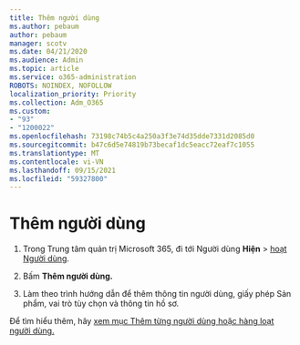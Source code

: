 ```yaml
---
title: Thêm người dùng
ms.author: pebaum
author: pebaum
manager: scotv
ms.date: 04/21/2020
ms.audience: Admin
ms.topic: article
ms.service: o365-administration
ROBOTS: NOINDEX, NOFOLLOW
localization_priority: Priority
ms.collection: Adm_O365
ms.custom:
- "93"
- "1200022"
ms.openlocfilehash: 73198c74b5c4a250a3f3e74d35dde7331d2085d0
ms.sourcegitcommit: b47c6d5e74819b73becaf1dc5eacc72eaf7c1055
ms.translationtype: MT
ms.contentlocale: vi-VN
ms.lasthandoff: 09/15/2021
ms.locfileid: "59327800"
---
```

# <a name="add-a-user"></a>Thêm người dùng

1. Trong Trung tâm quản trị Microsoft 365, đi tới Người dùng **Hiện**  >  [hoạt Người dùng](https://admin.microsoft.com/Adminportal/Home?source=applauncher#/users).

2. Bấm **Thêm người dùng.**

3. Làm theo trình hướng dẫn để thêm thông tin người dùng, giấy phép Sản phẩm, vai trò tùy chọn và thông tin hồ sơ.

Để tìm hiểu thêm, hãy [xem mục Thêm từng người dùng hoặc hàng loạt người dùng.](https://docs.microsoft.com/microsoft-365/admin/add-users/add-users)